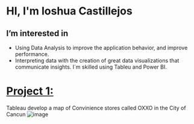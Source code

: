 # HI, I'm Ioshua Castillejos 
## I’m interested in 
  - Using Data Analysis to improve the application behavior, and improve performance.
  - Interpreting data with the creation of great data visualizations that communicate insights.
    I´m skilled using Tableu and Power BI.

# [Project 1: ](https://public.tableau.com/app/profile/ioshua/viz/shared/42QYWQ7RP)
Tableau develop a map of Convinience stores called OXXO in the City of Cancun
![image](https://github.com/IoshuaCastillejos/IoshuaCastillejos/assets/127347943/dd30d9f4-4a92-4f1e-be9e-b712ea26acfb)
